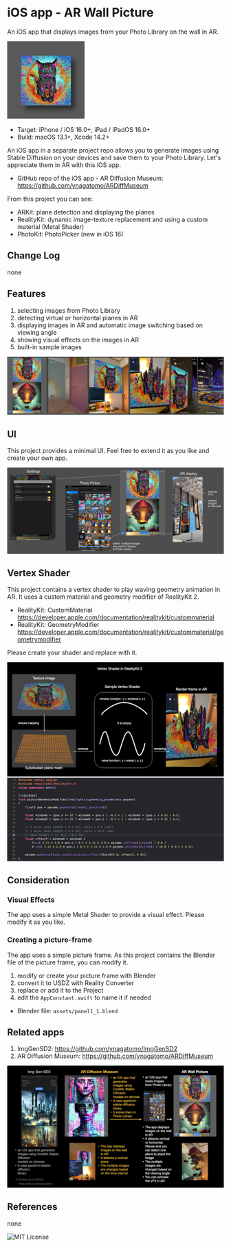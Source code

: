 # iOS app - AR Wall Picture

An iOS app that displays images from your Photo Library on the wall in AR.

![AppIcon](assets/appIcon180.jpg)

- Target: iPhone / iOS 16.0+, iPad / iPadOS 16.0+
- Build: macOS 13.1+, Xcode 14.2+

An iOS app in a separate project repo allows you to generate images using Stable Diffusion
on your devices and save them to your Photo Library.
Let's appreciate them in AR with this iOS app.

- GitHub repo of the iOS app - AR Diffusion Museum: https://github.com/ynagatomo/ARDiffMuseum

From this project you can see:

- ARKit: plane detection and displaying the planes
- RealityKit: dynamic image-texture replacement and using a custom material (Metal Shader)
- PhotoKit: PhotoPicker (new in iOS 16)

## Change Log

none

## Features

1. selecting images from Photo Library
1. detecting virtual or horizontal planes in AR
1. displaying images in AR and automatic image switching based on viewing angle
1. showing visual effects on the images in AR
1. built-in sample images

![Image](assets/ss1_3000.jpg)

## UI

This project provides a minimal UI. Feel free to extend it as you like and create your own app.

![Image](assets/ss2_ui.jpg)

## Vertex Shader

This project contains a vertex shader to play waving geometry animation in AR.
It uses a custom material and geometry modifier of RealityKit 2.

- RealityKit: CustomMaterial https://developer.apple.com/documentation/realitykit/custommaterial
- RealityKit: GeometryModifier https://developer.apple.com/documentation/realitykit/custommaterial/geometrymodifier

Please create your shader and replace with it.

![Image](assets/shader1.png)
![Image](assets/shader2.png)

## Consideration

### Visual Effects

The app uses a simple Metal Shader to provide a visual effect.
Please modify it as you like.

### Creating a picture-frame

The app uses a simple picture frame.
As this project contains the Blender file of the picture frame,
you can modify it.

1. modify or create your picture frame with Blender
1. convert it to USDZ with Reality Converter
1. replace or add it to the Project
1. edit the `AppConstant.swift` to name it if needed

- Blender file: `assets/panel1_1.blend`

## Related apps

1. ImgGenSD2: https://github.com/ynagatomo/ImgGenSD2
1. AR Diffusion Museum: https://github.com/ynagatomo/ARDiffMuseum

![Image](assets/relatedapps.jpg)

## References

none

![MIT License](http://img.shields.io/badge/license-MIT-blue.svg?style=flat)
